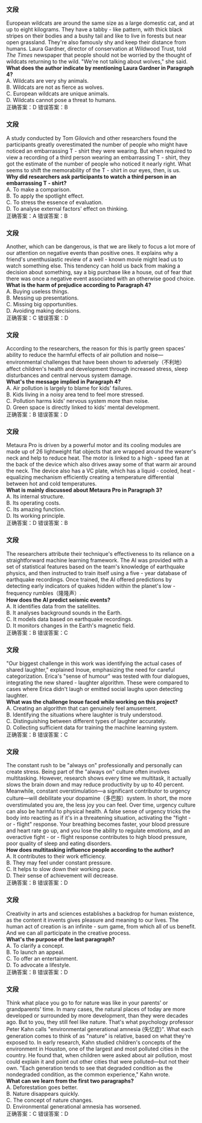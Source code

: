 ### 文段  
European wildcats are around the same size as a large domestic cat, and at up to eight kilograms. They have a tabby - like pattern, with thick black stripes on their bodies and a bushy tail and like to live in forests but near open grassland. They're also famously shy and keep their distance from humans. Laura Gardner, director of conservation at Wildwood Trust, told *The Times* newspaper that people should not be worried by the thought of wildcats returning to the wild. "We're not talking about wolves," she said.  
**What does the author indicate by mentioning Laura Gardner in Paragraph 4?**  
A. Wildcats are very shy animals.  
B. Wildcats are not as fierce as wolves.  
C. European wildcats are unique animals.  
D. Wildcats cannot pose a threat to humans.  
正确答案：D   错误答案：B  
### 文段  
A study conducted by Tom Gilovich and other researchers found the participants greatly overestimated the number of people who might have noticed an embarrassing T - shirt they were wearing. But when required to view a recording of a third person wearing an embarrassing T - shirt, they got the estimate of the number of people who noticed it nearly right. What seems to shift the memorability of the T - shirt in our eyes, then, is us.  
**Why did researchers ask participants to watch a third person in an embarrassing T - shirt?**  
A. To make a comparison.  
B. To apply the spotlight effect.  
C. To stress the essence of evaluation.  
D. To analyse external factors' effect on thinking.  
正确答案：A    错误答案：B  
### 文段  
Another, which can be dangerous, is that we are likely to focus a lot more of our attention on negative events than positive ones. It explains why a friend's unenthusiastic review of a well - known movie might lead us to watch something else. This tendency can hold us back from making a decision about something, say a big purchase like a house, out of fear that there was once a negative event associated with an otherwise good choice.  
**What is the harm of prejudice according to Paragraph 4?**  
A. Buying useless things.  
B. Messing up presentations.  
C. Missing big opportunities.  
D. Avoiding making decisions.  
正确答案：C  错误答案：D 
### 文段  
According to the researchers, the reason for this is partly green spaces' ability to reduce the harmful effects of air pollution and noise—environmental challenges that have been shown to adversely（不利地）affect children's health and development through increased stress, sleep disturbances and central nervous system damage.  
**What's the message implied in Paragraph 4?**  
A. Air pollution is largely to blame for kids' failures.  
B. Kids living in a noisy area tend to feel more stressed.  
C. Pollution harms kids' nervous system more than noise.  
D. Green space is directly linked to kids' mental development.  
正确答案：B  错误答案：D
### 文段  
Metaura Pro is driven by a powerful motor and its cooling modules are made up of 26 lightweight flat objects that are wrapped around the wearer's neck and help to reduce heat. The motor is linked to a high - speed fan at the back of the device which also drives away some of that warm air around the neck. The device also has a VC plate, which has a liquid - cooled, heat - equalizing mechanism efficiently creating a temperature differential between hot and cold temperatures.  
**What is mainly discussed about Metaura Pro in Paragraph 3?**  
A. Its internal structure.  
B. Its operating costs.  
C. Its amazing function.  
D. Its working principle.  
正确答案：D  错误答案：B 
### 文段  
The researchers attribute their technique's effectiveness to its reliance on a straightforward machine learning framework. The AI was provided with a set of statistical features based on the team's knowledge of earthquake physics, and then instructed to train itself using a five - year database of earthquake recordings. Once trained, the AI offered predictions by detecting early indicators of quakes hidden within the planet's low - frequency rumbles（隆隆声）.  
**How does the AI predict seismic events?**  
A. It identifies data from the satellites.  
B. It analyses background sounds in the Earth.  
C. It models data based on earthquake recordings.  
D. It monitors changes in the Earth's magnetic field.  
正确答案：B  错误答案：C 
### 文段  
"Our biggest challenge in this work was identifying the actual cases of shared laughter," explained Inoue, emphasizing the need for careful categorization. Erica's "sense of humour" was tested with four dialogues, integrating the new shared - laughter algorithm. These were compared to cases where Erica didn't laugh or emitted social laughs upon detecting laughter.  
**What was the challenge Inoue faced while working on this project?**  
A. Creating an algorithm that can genuinely feel amusement.  
B. Identifying the situations where laughter is truly understood.  
C. Distinguishing between different types of laughter accurately.  
D. Collecting sufficient data for training the machine learning system.  
正确答案：B  错误答案：C 
### 文段  
The constant rush to be "always on" professionally and personally can create stress. Being part of the "always on" culture often involves multitasking. However, research shows every time we multitask, it actually slows the brain down and may reduce productivity by up to 40 percent. Meanwhile, constant overstimulation—a significant contributor to urgency culture—will debilitate your dopamine（多巴胺）system. In short, the more overstimulated you are, the less joy you can feel. Over time, urgency culture can also be harmful to physical health. A false sense of urgency tricks the body into reacting as if it's in a threatening situation, activating the "fight - or - flight" response. Your breathing becomes faster, your blood pressure and heart rate go up, and you lose the ability to regulate emotions, and an overactive fight - or - flight response contributes to high blood pressure, poor quality of sleep and eating disorders.  
**How does multitasking influence people according to the author?**  
A. It contributes to their work efficiency.  
B. They may feel under constant pressure.  
C. It helps to slow down their working pace.  
D. Their sense of achievement will decrease.  
正确答案：B  错误答案：D 
### 文段  
Creativity in arts and sciences establishes a backdrop for human existence, as the content it invents gives pleasure and meaning to our lives. The human act of creation is an infinite - sum game, from which all of us benefit. And we can all participate in the creative process.  
**What's the purpose of the last paragraph?**  
A. To clarify a concept.  
B. To launch an appeal.  
C. To offer an entertainment.  
D. To advocate a lifestyle.  
正确答案：B  错误答案：D 
### 文段  
Think what place you go to for nature was like in your parents' or grandparents' time. In many cases, the natural places of today are more developed or surrounded by more development, than they were decades ago. But to you, they still feel like nature. That's what psychology professor Peter Kahn calls "environmental generational amnesia (失忆症)". What each generation comes to think of as "nature" is relative, based on what they're exposed to. In early research, Kahn studied children's concepts of the environment in Houston, one of the largest and most polluted cities in the country. He found that, when children were asked about air pollution, most could explain it and point out other cities that were polluted—but not their own. "Each generation tends to see that degraded condition as the nondegraded condition, as the common experience," Kahn wrote.  
**What can we learn from the first two paragraphs?**  
A. Deforestation goes better.  
B. Nature disappears quickly.  
C. The concept of nature changes.  
D. Environmental generational amnesia has worsened.  
正确答案：C  错误答案：D
